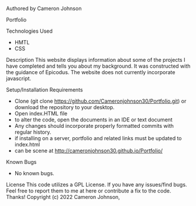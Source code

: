 Authored by Cameron Johnson

Portfolio

Technologies Used
* HMTL
* CSS

Description
This website displays information about some of the projects I have completed and tells you about my background. It was constructed with the guidance of Epicodus. The website does not currently incorporate javascript.

Setup/Installation Requirements
* Clone (git clone https://github.com/Cameronjohnson30/Portfolio.git) or download the repository to your desktop.
* Open index.HTML file 
* to alter the code, open the documents in an IDE or text document
* Any changes should incorporate properly formatted commits with regular history.
* if installing on a server, portfolio and related links must be updated to index.html
* can be scene at http://cameronjohnson30.github.io/Portfolio/

Known Bugs
* No known bugs.

License
This code utilizes a GPL License. If you have any issues/find bugs. Feel free to report them to me at here or contribute a fix to the code. Thanks!
Copyright (c) 2022 Cameron Johnson,
